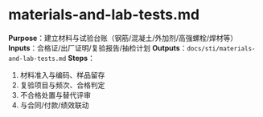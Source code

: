 # materials-and-lab-tests.md

**Purpose**：建立材料与试验台账（钢筋/混凝土/外加剂/高强螺栓/焊材等）
**Inputs**：合格证/出厂证明/复验报告/抽检计划
**Outputs**：`docs/sti/materials-and-lab-tests.md`
**Steps**：

1. 材料准入与编码、样品留存
2. 复验项目与频次、合格判定
3. 不合格处置与替代评审
4. 与合同/付款/绩效联动
